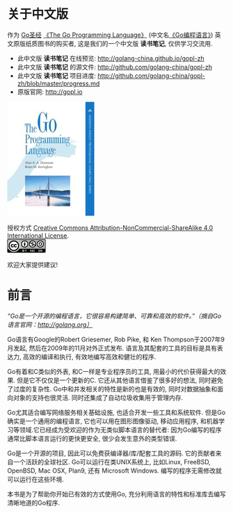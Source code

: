 # 关于中文版

作为 [Go圣经](http://golang-china.github.io/gopl-zh) [《The Go Programming Language》](http://gopl.io/) (中文名[《Go编程语言》](http://golang-china.github.io/gopl-zh)) 英文原版纸质图书的购买者, 这是我们的一个中文版 **读书笔记**, 仅供学习交流用.

- 此中文版 **读书笔记** 在线预览: http://golang-china.github.io/gopl-zh
- 此中文版 **读书笔记** 的源文件: http://github.com/golang-china/gopl-zh
- 此中文版 **读书笔记** 项目进度: http://github.com/golang-china/gopl-zh/blob/master/progress.md
- 原版官网: http://gopl.io

[![](cover_small.jpg)](https://github.com/golang-china/gopl-zh)

授权方式 <a rel="license" href="http://creativecommons.org/licenses/by-nc-sa/4.0/">Creative Commons Attribution-NonCommercial-ShareAlike 4.0 International License</a>.<br/>
<a rel="license" href="http://creativecommons.org/licenses/by-nc-sa/4.0/"><img alt="Creative Commons License" style="border-width:0" src="./images/by-nc-sa-4.0-88x31.png"/></a>


欢迎大家提供建议!

# 前言

*“Go是一个开源的编程语言，它很容易构建简单、可靠和高效的软件。”（摘自Go语言官网：http://golang.org）*

Go语言有Google的Robert Griesemer, Rob Pike, 和 Ken Thompson于2007年9月发起,
然后在2009年的11月对外正式发布. 语言及其配套的工具的目标是具有表达力,
高效的编译和执行, 有效地编写高效和健壮的程序.

Go有着和C类似的外表, 和C一样是专业程序员的工具, 用最小的代价获得最大的效果.
但是它不仅仅是一个更新的C. 它还从其他语言借鉴了很多好的想法, 同时避免了过度的复杂性.
Go中和并发相关的特性是新的也是有效的, 同时对数据抽象和面向对象的支持也很灵活.
同时还集成了自动垃圾收集用于管理内存.

Go尤其适合编写网络服务相关基础设施, 也适合开发一些工具和系统软件.
但是Go确实是一个通用的编程语言, 它也可以用在图形图像驱动, 移动应用程序,
和机器学习等领域.它已经成为受欢迎的作为无类似脚本语言的替代者:
因为Go编写的程序通常比脚本语言运行的更快更安全, 很少会发生意外的类型错误.

Go是一个开源的项目, 因此可以免费获编译器/库/配套工具的源码.
它的贡献者来自一个活跃的全球社区. Go可以运行在类UNIX系统上,
比如Linux, FreeBSD, OpenBSD, Mac OSX, Plan9, 还有 Microsoft Windows.
编写的程序无需修改就可以运行在这些环境.

本书是为了帮助你开始已有效的方式使用Go, 充分利用语言的特性和标准库去编写清晰地道的Go程序.


